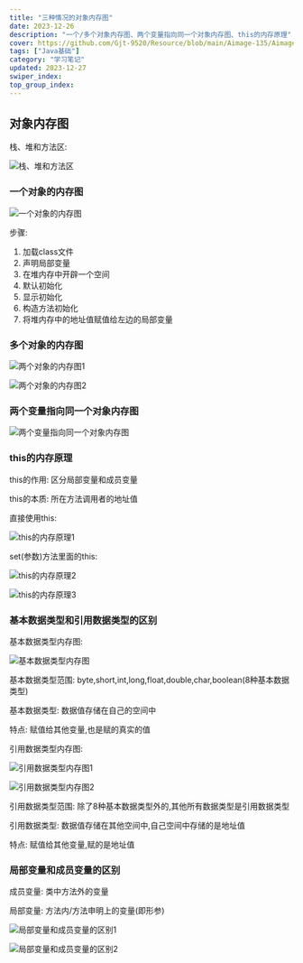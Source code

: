 ```yaml
---
title: "三种情况的对象内存图"
date: 2023-12-26
description: "一个/多个对象内存图、两个变量指向同一个对象内存图、this的内存原理"
cover: https://github.com/Gjt-9520/Resource/blob/main/Aimage-135/Aimage41.jpg?raw=true
tags: ["Java基础"]
category: "学习笔记"
updated: 2023-12-27
swiper_index:
top_group_index:
---
```


## 对象内存图

栈、堆和方法区: 

![栈、堆和方法区](../images/栈、堆和方法区.png)

### 一个对象的内存图

![一个对象的内存图](../images/一个对象的内存图.png)

步骤: 
1. 加载class文件
2. 声明局部变量
3. 在堆内存中开辟一个空间
4. 默认初始化
5. 显示初始化
6. 构造方法初始化
7. 将堆内存中的地址值赋值给左边的局部变量

### 多个对象的内存图

![两个对象的内存图1](../images/两个对象的内存图1.png)

![两个对象的内存图2](../images/两个对象的内存图2.png)

### 两个变量指向同一个对象内存图

![两个变量指向同一个对象内存图](../images/两个变量指向同一个对象内存图.png)

### this的内存原理

this的作用: 区分局部变量和成员变量

this的本质: 所在方法调用者的地址值

直接使用this: 

![this的内存原理1](../images/this的内存原理1.png)

set(参数)方法里面的this: 

![this的内存原理2](../images/this的内存原理2.png)

![this的内存原理3](../images/this的内存原理3.png)

### 基本数据类型和引用数据类型的区别

基本数据类型内存图: 

![基本数据类型内存图](../images/基本数据内存图.png)

基本数据类型范围: byte,short,int,long,float,double,char,boolean(8种基本数据类型)  

基本数据类型: 数据值存储在自己的空间中  

特点: 赋值给其他变量,也是赋的真实的值

引用数据类型内存图: 

![引用数据类型内存图1](../images/引用数据类型内存图1.png)

![引用数据类型内存图2](../images/引用数据类型内存图2.png)

引用数据类型范围: 除了8种基本数据类型外的,其他所有数据类型是引用数据类型

引用数据类型: 数据值存储在其他空间中,自己空间中存储的是地址值

特点: 赋值给其他变量,赋的是地址值

### 局部变量和成员变量的区别

成员变量: 类中方法外的变量

局部变量: 方法内/方法申明上的变量(即形参)

![局部变量和成员变量的区别1](../images/局部变量和成员变量的区别1.png)

![局部变量和成员变量的区别2](../images/局部变量和成员变量的区别2.png)